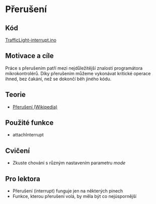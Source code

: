 # Přerušení

## Kód

[TrafficLight-interrupt.ino](../../../../examples/TrafficLight-interrupt/TrafficLight-interrupt.ino)

## Motivace a cíle

Práce s přerušením patří mezi nejdůležitější znalosti programátora mikrokontrolérů. Díky přerušením můžeme vykonávat kritické operace ihned, bez čakání, než se dokončí běh jiného kódu.

## Teorie
- [Přerušení (Wikipedia)](https://cs.wikipedia.org/wiki/P%C5%99eru%C5%A1en%C3%AD)


## Použité funkce
- attachInterrupt

## Cvičení
- Zkuste chování s různým nastavením parametru *mode*

## Pro lektora
- Přerušení (interrupt) funguje jen na některých pinech
- Funkce, kterou přerušení volá, by měla být co nejúspornější